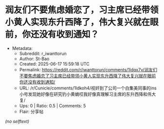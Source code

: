 # 润友们不要焦虑婚恋了，习主席已经带领小黄人实现东升西降了，伟大复兴就在眼前，你还没有收到通知？

- Metadata:
  - Subreddit: r_iwanttorun
  - Author: St-Bao
  - Created: 2025-06-17 15:59:18 UTC
  - Permalink: https://reddit.com/r/iwanttorun/comments/1ldqx7v/润友们不要焦虑婚恋了习主席已经带领小黄人实现东升西降了伟大复兴就在眼前你还没有收到通知/
  - URL: /r/Cunicle/comments/1ldkoh4/视奸到了公司一个白集美同事的ins小号发现她好像在研究钓小黄蝻哎我好像真理解习主席的东升西降和伟大复/
  - Ups: 0 | Ratio: 0.5 | Comments: 5
  - Flair: 分享帖

_(no selftext)_
